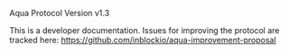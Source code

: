 Aqua Protocol Version v1.3

This is a developer documentation.
Issues for improving the protocol are tracked here: https://github.com/inblockio/aqua-improvement-proposal

